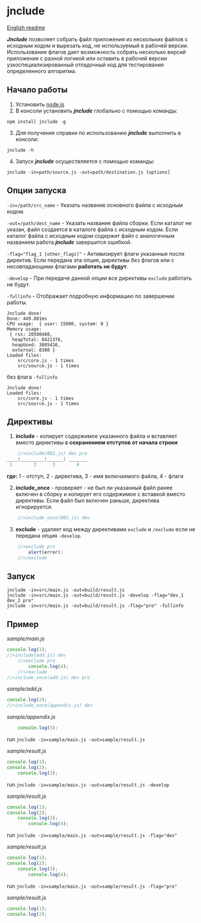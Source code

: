 # jnclude

[English readme](https://github.com/capinemo/jnclude/blob/master/README.md)

_**Jnclude**_ позволяет собрать файл приложения из нескольких файлов с исходным кодом и вырезать код, не используемый в рабочей версии. Использование флагов дает возможность собрать несколько версий приложения с разной логикой или оставить в рабочей версии узкоспециализированный отладочный код для тестирования определенного алгоритма.

## Начало работы
1. Установить [node.js](https://nodejs.org/en/) 
2. В консоли установить _**jnclude**_ глобально с помощью команды:
```
npm install jnclude -g
```
3. Для получения справки по использованию _**jnclude**_ выполнить в консоли:
```
jnclude -h
```
4. Запуск _**jnclude**_ осуществляется с помощью команды:
```
jnclude -in=path/source.js -out=path/destination.js [options]
```

## Опции запуска
`-in=/path/src_name` - Указать название основного файла с исходным кодом.

`-out=/path/dest_name` - Указать название файла сборки. Если каталог не указан, файл создается в каталоге файла с исходным кодом. Если каталог файла с исходным кодом содержит файл с аналогичным названием работа _**jnclude**_ завершится ошибкой.

`-flag="flag_1 [other_flags]"` - Активизирует флаги указанные после директив. Если передана эта опция, директивы без флагов или с несовпадающими флагами **работать не будут**.

`-develop` - При передаче данной опции все директивы `exclude` работать не будут.

`-fullinfo` - Отображает подробную информацию по завершении работы.
```
Jnclude done!
Done: 449.801ms
CPU usage:  { user: 15000, system: 0 }
Memory usage:
 { rss: 20500480,
  heapTotal: 8421376,
  heapUsed: 3805416,
  external: 8380 }
Loaded files:
    src/core.js - 1 times
    src/source.js - 1 times
```
без флага `-fullinfo`
```
Jnclude done!
Loaded files:
    src/core.js - 1 times
    src/source.js - 1 times
```

## Директивы
1. **include** - копирует содержимое указанного файла и вставляет вместо директивы **с сохранением отступов от начала строки**
```js
    //>include(002.js) dev pro
____|_________|______| _______
 1        2      3        4
```
**где:** 1 - отступ, 2 - директива, 3 - имя включаемого файла, 4 - флаги


2. **include_once** - проверяет - не был ли указанный файл ранее включен в сборку и копирует его содержимое с вставкой вместо директивы. Если файл был включен раньше, директива игнорируется.
```js
    //>include_once(002.js) dev
```

3. **exclude** - удаляет код между директивами `exclude` и `/exclude` если не передана опция `-develop`.
```js
    //>exclude pro
        alert(error);
    //>/exclude
```

## Запуск
```
jnclude -in=src/main.js -out=build/result.js
jnclude -in=src/main.js -out=build/result.js -develop -flag="dev_1 dev_2 pro"
jnclude -in=src/main.js -out=build/result.js -flag="pro" -fullinfo
```

## Пример
_sample/main.js_
```js
console.log(1);
//>include(add.js) dev
    //>exclude pro
        console.log(4);
    //>/exclude
//>include_once(add.js) dev pro
```

_sample/add.js_
```js
console.log(2);
//>include_once(appendix.js) dev
```

_sample/appendix.js_
```js
    console.log(3);
```

run `jnclude -in=sample/main.js -out=sample/result.js`

_sample/result.js_
```js
console.log(1);
console.log(2);
    console.log(3);   

```

run `jnclude -in=sample/main.js -out=sample/result.js -develop`

_sample/result.js_
```js
console.log(1);
console.log(2);
    console.log(3);
        console.log(4);

```

run `jnclude -in=sample/main.js -out=sample/result.js -flag="dev"`

_sample/result.js_
```js
console.log(1);
console.log(2);
    console.log(3);
        console.log(4);

```

run `jnclude -in=sample/main.js -out=sample/result.js -flag="pro"`

_sample/result.js_
```js
console.log(1);
console.log(2);

```
